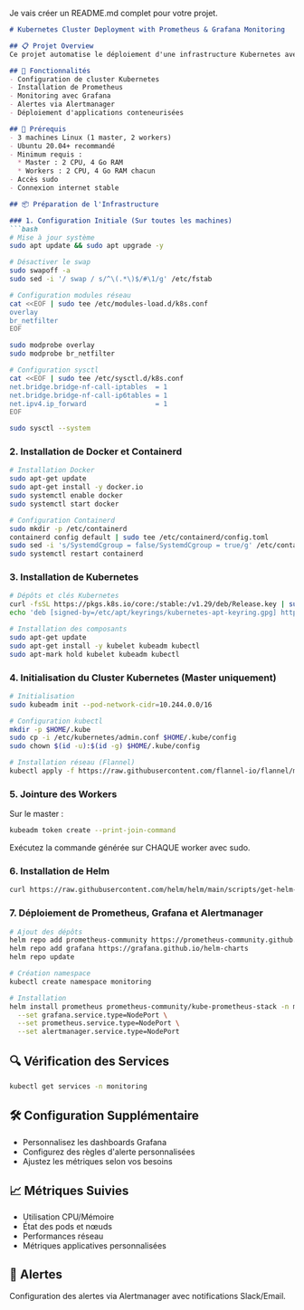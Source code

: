 Je vais créer un README.md complet pour votre projet.

```markdown
# Kubernetes Cluster Deployment with Prometheus & Grafana Monitoring

## 📋 Projet Overview
Ce projet automatise le déploiement d'une infrastructure Kubernetes avec surveillance complète utilisant Prometheus, Grafana et Alertmanager.

## 🚀 Fonctionnalités
- Configuration de cluster Kubernetes
- Installation de Prometheus
- Monitoring avec Grafana
- Alertes via Alertmanager
- Déploiement d'applications conteneurisées

## 🔧 Prérequis
- 3 machines Linux (1 master, 2 workers)
- Ubuntu 20.04+ recommandé
- Minimum requis :
  * Master : 2 CPU, 4 Go RAM
  * Workers : 2 CPU, 4 Go RAM chacun
- Accès sudo
- Connexion internet stable

## 📦 Préparation de l'Infrastructure

### 1. Configuration Initiale (Sur toutes les machines)
```bash
# Mise à jour système
sudo apt update && sudo apt upgrade -y

# Désactiver le swap
sudo swapoff -a
sudo sed -i '/ swap / s/^\(.*\)$/#\1/g' /etc/fstab

# Configuration modules réseau
cat <<EOF | sudo tee /etc/modules-load.d/k8s.conf
overlay
br_netfilter
EOF

sudo modprobe overlay
sudo modprobe br_netfilter

# Configuration sysctl
cat <<EOF | sudo tee /etc/sysctl.d/k8s.conf
net.bridge.bridge-nf-call-iptables  = 1
net.bridge.bridge-nf-call-ip6tables = 1
net.ipv4.ip_forward                 = 1
EOF

sudo sysctl --system
```

### 2. Installation de Docker et Containerd
```bash
# Installation Docker
sudo apt-get update
sudo apt-get install -y docker.io
sudo systemctl enable docker
sudo systemctl start docker

# Configuration Containerd
sudo mkdir -p /etc/containerd
containerd config default | sudo tee /etc/containerd/config.toml
sudo sed -i 's/SystemdCgroup = false/SystemdCgroup = true/g' /etc/containerd/config.toml
sudo systemctl restart containerd
```

### 3. Installation de Kubernetes
```bash
# Dépôts et clés Kubernetes
curl -fsSL https://pkgs.k8s.io/core:/stable:/v1.29/deb/Release.key | sudo gpg --dearmor -o /etc/apt/keyrings/kubernetes-apt-keyring.gpg
echo 'deb [signed-by=/etc/apt/keyrings/kubernetes-apt-keyring.gpg] https://pkgs.k8s.io/core:/stable:/v1.29/deb/ /' | sudo tee /etc/apt/sources.list.d/kubernetes.list

# Installation des composants
sudo apt-get update
sudo apt-get install -y kubelet kubeadm kubectl
sudo apt-mark hold kubelet kubeadm kubectl
```

### 4. Initialisation du Cluster Kubernetes (Master uniquement)
```bash
# Initialisation
sudo kubeadm init --pod-network-cidr=10.244.0.0/16

# Configuration kubectl
mkdir -p $HOME/.kube
sudo cp -i /etc/kubernetes/admin.conf $HOME/.kube/config
sudo chown $(id -u):$(id -g) $HOME/.kube/config

# Installation réseau (Flannel)
kubectl apply -f https://raw.githubusercontent.com/flannel-io/flannel/master/Documentation/kube-flannel.yml
```

### 5. Jointure des Workers
Sur le master :
```bash
kubeadm token create --print-join-command
```
Exécutez la commande générée sur CHAQUE worker avec sudo.

### 6. Installation de Helm
```bash
curl https://raw.githubusercontent.com/helm/helm/main/scripts/get-helm-3 | bash
```

### 7. Déploiement de Prometheus, Grafana et Alertmanager
```bash
# Ajout des dépôts
helm repo add prometheus-community https://prometheus-community.github.io/helm-charts
helm repo add grafana https://grafana.github.io/helm-charts
helm repo update

# Création namespace
kubectl create namespace monitoring

# Installation
helm install prometheus prometheus-community/kube-prometheus-stack -n monitoring \
  --set grafana.service.type=NodePort \
  --set prometheus.service.type=NodePort \
  --set alertmanager.service.type=NodePort
```

## 🔍 Vérification des Services
```bash
kubectl get services -n monitoring
```

## 🛠️ Configuration Supplémentaire
- Personnalisez les dashboards Grafana
- Configurez des règles d'alerte personnalisées
- Ajustez les métriques selon vos besoins

## 📈 Métriques Suivies
- Utilisation CPU/Mémoire
- État des pods et nœuds
- Performances réseau
- Métriques applicatives personnalisées

## 🚨 Alertes
Configuration des alertes via Alertmanager avec notifications Slack/Email.

